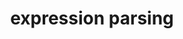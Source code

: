 ---
layout: posts_by_category
categories: expression-parsing
title: expression parsing
permalink: /category/expression-parsing
---